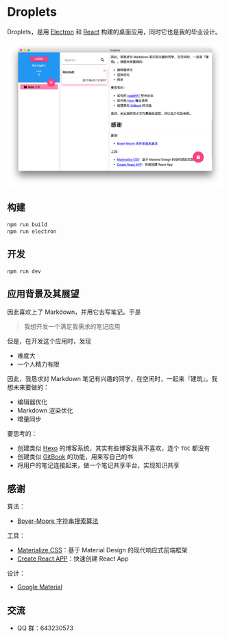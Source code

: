 Droplets
========

Droplets，是用 [Electron](https://github.com/electron/electron) 和 [React](https://facebook.github.io/react/) 构建的桌面应用，同时它也是我的毕业设计。

![Droplets 示例图](https://github.com/shaneing/droplets/raw/master/doc/image/droplets-visitor-home.png)

## 构建

```
npm run build
npm run electron
```

## 开发

```
npm run dev
```

## 应用背景及其展望

因此喜欢上了 Markdown，并用它去写笔记。于是

> 我想开发一个满足我需求的笔记应用

但是，在开发这个应用时，发现

- 难度大
- 一个人精力有限

因此，我恳求对 Markdown 笔记有兴趣的同学，在空闲时，一起来『建筑』。我想未来要做的：

- 编辑器优化
- Markdown 渲染优化
- 增量同步

要思考的：

- 创建类似 [Hexo](https://hexo.io/zh-cn/) 的博客系统，其实有些博客我真不喜欢，连个 `TOC` 都没有
- 创建类似 [GitBook](https://www.gitbook.com/) 的功能，用来写自己的书
- 将用户的笔记连接起来，做一个笔记共享平台，实现知识共享

## 感谢

算法：

- [Boyer-Moore 字符串搜索算法](https://en.wikipedia.org/wiki/Boyer%E2%80%93Moore_string_search_algorithm)

工具：

- [Materialize CSS](http://materializecss.com/)：基于 Material Design 的现代响应式前端框架
- [Create React APP](https://github.com/facebookincubator/create-react-app)：快速创建 React App

设计：

- [Google Material](https://material.io/guidelines/)

## 交流

- QQ 群：643230573

